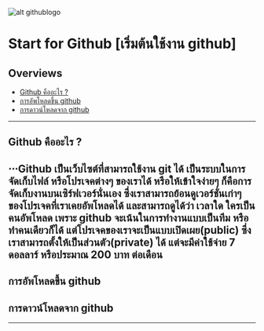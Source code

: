 ﻿![alt githublogo](https://3.bp.blogspot.com/-yc8DO17D1do/WmC6HX7KAhI/AAAAAAAABSw/D2iPGjKom9grVPOcsuVwFTAjsyRivs6oACLcBGAs/s1600/githublogo.png "Start for Github")
# Start for Github [เริ่มต้นใช้งาน github]
## Overviews
+ [Github คืออะไร ?](#github-คืออะไร-)
+ [การอัพโหลดขึ้น github](#การอัพโหลดขึ้น-github)
+ [การดาวน์โหลดจาก github](#การดาวน์โหลดจาก-github)
---
## Github คืออะไร ?

⋅⋅⋅Github เป็นเว็บไซต์ที่สามารถใช้งาน git ได้ เป็นระบบในการจัดเก็บไฟล์ หรือโปรเจคต่างๆ ของเราได้ หรือให้เข้าใจง่ายๆ ก็คือการจัดเก็บงานบนเซิร์ฟเวอร์นั่นเอง 
ซึ่งเราสามารถย้อนดูเวอร์ชั่นเก่าๆ ของโปรเจคที่เราเคยอัพโหลดได้ และสามารถดูได้ว่า เวลาใด ใครเป็นคนอัพโหลด เพราะ github จะเน้นในการทำงานแบบเป็นทีม 
หรือทำคนเดียวก็ได้ แต่โปรเจคของเราจะเป็นแบบเปิดเผย(public) ซึ่งเราสามารถตั้งให้เป็นส่วนตัว(private) ได้ แต่จะมีค่าใช้จ่าย 7 ดอลลาร์ หรือประมาณ 200 บาท ต่อเดือน
---
## การอัพโหลดขึ้น github

## การดาวน์โหลดจาก github
---

